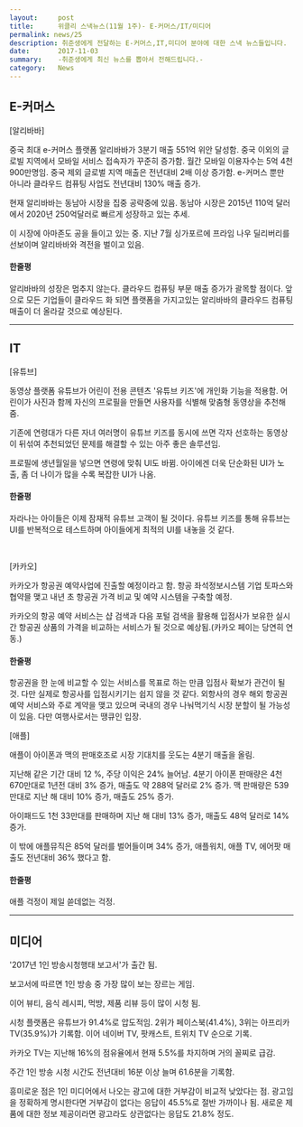 ```yaml
---
layout:     post
title:      위클리 스낵뉴스(11월 1주)- E-커머스/IT/미디어
permalink: news/25
description: 취준생에게 전달하는 E-커머스,IT,미디어 분야에 대한 스낵 뉴스들입니다.
date:       2017-11-03
summary:    -취준생에게 최신 뉴스를 뽑아서 전해드립니다.-
category: 	News
---
```


## E-커머스

[알리바바]

중국 최대 e-커머스 플랫폼 알리바바가 3분기 매출 551억 위안 달성함. 중국 이외의 글로빌 지역에서 모바일 서비스 접속자가 꾸준히 증가함. 월간 모바일 이용자수는 5억 4천900만명임. 중국 제외 글로벌 지역 매출은 전년대비 2배 이상 증가함. e-커머스 뿐만 아니라 클라우드 컴퓨팅 사업도 전년대비 130% 매출 증가.



현재 알리바바는 동남아 시장을 집중 공략중에 있음. 동남아 시장은 2015년 110억 달러에서 2020년 250억달러로 빠르게 성장하고 있는 추세.

이 시장에 아마존도 공을 들이고 있는 중. 지난 7월 싱가포르에 프라임 나우 딜리버리를 선보이며 알리바바와 격전을 벌이고 있음. 

#### 한줄평

알리바바의 성장은 멈추지 않는다. 클라우드 컴퓨팅 부문 매출 증가가 괄목할 점이다. 앞으로 모든 기업들이 클라우드 화 되면 플랫폼을 가지고있는 알리바바의 클라우드 컴퓨팅 매출이 더 올라갈 것으로 예상된다.
- - -

## IT

[유튜브] 

동영상 플랫폼 유튜브가 어린이 전용 콘텐츠 '유튜브 키즈'에 개인화 기능을 적용함. 어린이가 사진과 함께 자신의 프로필을 만들면 사용자를 식별해 맞춤형 동영상을 추천해 줌.

기존에 연령대가 다른 자녀 여러명이 유튜브 키즈를 동시에 쓰면 각자 선호하는 동영상이 뒤섞여 추천되었던 문제를 해결할 수 있는 아주 좋은 솔루션임.

프로필에 생년월일을 넣으면 연령에 맞춰 UI도 바뀜. 아이에겐 더욱 단순화된 UI가 노출, 좀 더 나이가 많을 수록 복잡한 UI가 나옴. 

#### 한줄평

자라나는 아이들은 이제 잠재적 유튜브 고객이 될 것이다. 유튜브 키즈를 통해 유튜브는 UI를 반복적으로 테스트하며 아이들에게 최적의 UI를 내놓을 것 같다.

<br>

[카카오]


카카오가 항공권 예약사업에 진출할 예정이라고 함. 항공 좌석정보시스템 기업 토파스와 협약믈 맺고 내년 초 항공권 가격 비교 및 예약 시스템을 구축할 예정.

카카오의 항공 예약 서비스는 샵 검색과 다음 포털 검색을 활용해 입점사가 보유한 실시간 항공권 상품의 가격을 비교하는 서비스가 될 것으로 예상됨.(카카오 페이는 당연히 연동.)

#### 한줄평

항공권을 한 눈에 비교할 수 있는 서비스를 목표로 하는 만큼 입점사 확보가 관건이 될 것. 다만 실제로 항공사를 입점시키기는 쉽지 않을 것 같다. 외항사의 경우 해외 항공권 예약 서비스와 주로 계약을 맺고 있으며 국내의 경우 나눠먹기식 시장 분할이 될 가능성이 있음. 다만 여행사로서는 땡큐인 입장.


[애플]

애플이 아이폰과 맥의 판매호조로 시장 기대치를 웃도는 4분기 매출을 올림. 

지난해 같은 기간 대비 12 %, 주당 이익은 24% 늘어남.
4분기 아이폰 판매량은 4천 670만대로 1년전 대비 3% 증가, 매출도 약 288억 달러로 2% 증가. 맥 판매량은 539만대로 지난 해 대비 10% 증가, 매출도 25% 증가.

아이패드도 1천 33만대를 판매하며 지난 해 대비 13% 증가, 매출도 48억 달러로 14% 증가.

이 밖에 애플뮤직은 85억 달러를 벌어들이며 34% 증가, 애플워치, 애플 TV, 에어팟 매출도 전년대비 36% 했다고 함.

#### 한줄평

애플 걱정이 제일 쓷데없는 걱정. 
- - -

## 미디어

'2017년 1인 방송시청행태 보고서'가 출간 됨.

보고서에 따르면 1인 방송 중 가장 많이 보는 장르는 게임.

이어 뷰티, 음식 레시피, 먹방, 제품 리뷰 등이 많이 시청 됨.

시청 플랫폼은 유튜브가 91.4%로 압도적임. 2위가 페이스북(41.4%), 3위는 아프리카 TV(35.9%)가 기록함.
이어 네이버 TV, 팟캐스트, 트위치 TV 순으로 기록.

카카오 TV는 지난해 16%의 점유율에서 현재 5.5%를 차지하며 거의 꼴찌로 급감.

주간 1인 방송 시청 시간도 전년대비 16분 이상 늘며 61.6분을 기록함.

흥미로운 점은 1인 미디어에서 나오는 광고에 대한 거부감이 비교적 낮았다는 점.
광고임을 정확하게 명시한다면 거부감이 없다는 응답이 45.5%로 절반 가까이나 됨. 새로운 제품에 대한 정보 제공이라면 광고라도 상관없다는 응답도 21.8% 정도.

